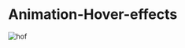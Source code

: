 # Animation-Hover-effects




![hof](https://github.com/AmosUyai/Animation-Hover-effects/assets/124533440/76876fb0-b585-4ef0-9451-ed6ee94b67d4)
